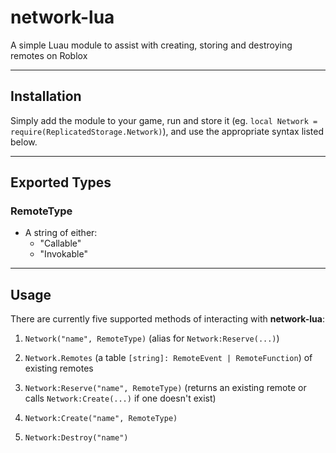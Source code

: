 # network-lua
A simple Luau module to assist with creating, storing and destroying remotes on Roblox

---

## Installation

Simply add the module to your game, run and store it (eg. `local Network = require(ReplicatedStorage.Network)`), and use the appropriate syntax listed below.

---

## Exported Types

### RemoteType

- A string of either:
  - "Callable"
  - "Invokable"

---

## Usage

There are currently five supported methods of interacting with **network-lua**:

1. `Network("name", RemoteType)` (alias for `Network:Reserve(...)`)

2. `Network.Remotes` (a table `[string]: RemoteEvent | RemoteFunction`) of existing remotes

3. `Network:Reserve("name", RemoteType)` (returns an existing remote or calls `Network:Create(...)` if one doesn't exist)

4. `Network:Create("name", RemoteType)`

5. `Network:Destroy("name")`
